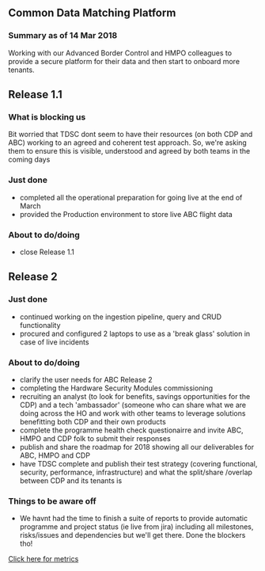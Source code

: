 ## Common Data Matching Platform

### Summary as of 14 Mar 2018
Working with our Advanced Border Control and HMPO colleagues to provide a secure platform for their data and then start to onboard more tenants.

## Release 1.1

### What is blocking us
Bit worried that TDSC dont seem to have their resources (on both CDP and ABC) working to an agreed and coherent test approach. So, we're asking them to ensure this is visible, understood and agreed by both teams in the coming days

### Just done
- completed all the operational preparation for going live at the end of March
- provided the Production environment to store live ABC flight data

### About to do/doing
- close Release 1.1

## Release 2

### Just done
- continued working on the ingestion pipeline, query and CRUD functionality
- procured and configured 2 laptops to use as a 'break glass' solution in case of live incidents

### About to do/doing
- clarify the user needs for ABC Release 2
- completing the Hardware Security Modules commissioning
- recruiting an analyst (to look for benefits, savings opportunities for the CDP) and a tech 'ambassador' (someone who can share what we are doing across the HO and work with other teams to leverage solutions benefitting both CDP and their own products
- complete the programme health check questionairre and invite ABC, HMPO and CDP folk to submit their responses
- publish and share the roadmap for 2018 showing all our deliverables for ABC, HMPO and CDP
- have TDSC complete and publish their test strategy (covering functional, security, performance, infrastructure) and what the split/share /overlap between CDP and its tenants is


### Things to be aware off
  - We havnt had the time to finish a suite of reports to provide automatic programme and project status (ie live from jira) including all milestones, risks/issues and dependencies but we'll get there. Done the blockers tho!

 
[Click here for metrics](metrics2.html)
